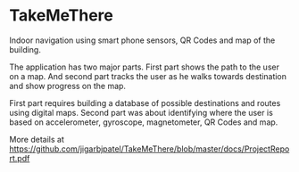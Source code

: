 TakeMeThere
===========

Indoor navigation using smart phone sensors, QR Codes and map of the building.

The application has two major parts. First part shows the path to the user on a map. And second part tracks the user as he walks towards destination and show progress on the map. 

First part requires building a database of possible destinations and routes using digital maps. Second part was about identifying where the user is based on accelerometer, gyroscope, magnetometer, QR Codes and map.

More details at https://github.com/jigarbjpatel/TakeMeThere/blob/master/docs/ProjectReport.pdf
